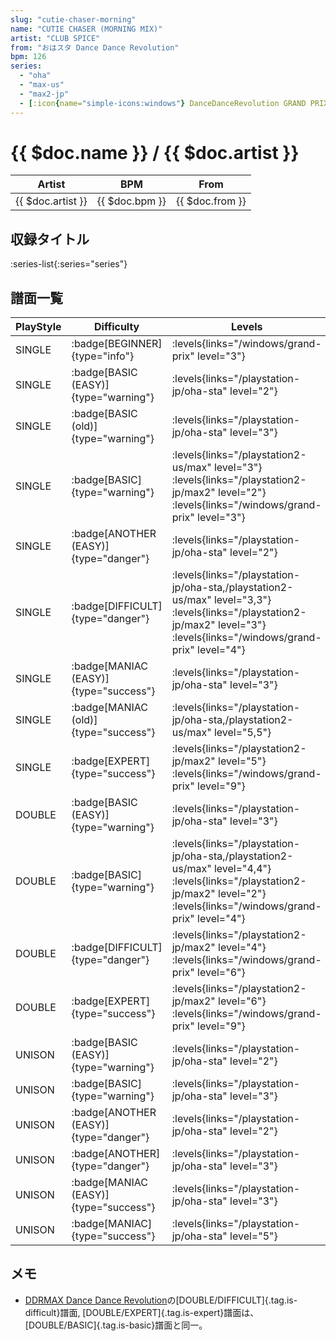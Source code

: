 ```yaml
---
slug: "cutie-chaser-morning"
name: "CUTIE CHASER (MORNING MIX)"
artist: "CLUB SPICE"
from: "おはスタ Dance Dance Revolution"
bpm: 126
series:
  - "oha"
  - "max-us"
  - "max2-jp"
  - [:icon{name="simple-icons:windows"} DanceDanceRevolution GRAND PRIX](/windows/grand-prix)
---
```


# {{ $doc.name }} / {{ $doc.artist }}

|Artist|BPM|From|
|------|---|----|
|{{ $doc.artist }}|{{ $doc.bpm }}|{{ $doc.from }}|

## 収録タイトル

:series-list{:series="series"}

## 譜面一覧

|PlayStyle|Difficulty|Levels|Notes|Movie|
|---------|----------|------|-----|-----|
|SINGLE| :badge[BEGINNER]{type="info"}| :levels{links="/windows/grand-prix" level="3"}|73/0||
|SINGLE| :badge[BASIC (EASY)]{type="warning"}| :levels{links="/playstation-jp/oha-sta" level="2"}|89/0||
|SINGLE| :badge[BASIC (old)]{type="warning"}| :levels{links="/playstation-jp/oha-sta" level="3"}|91/0||
|SINGLE| :badge[BASIC]{type="warning"}| :levels{links="/playstation2-us/max" level="3"} :levels{links="/playstation2-jp/max2" level="2"}  :levels{links="/windows/grand-prix" level="3"}|91/0||
|SINGLE| :badge[ANOTHER (EASY)]{type="danger"}| :levels{links="/playstation-jp/oha-sta" level="2"}|118/0||
|SINGLE| :badge[DIFFICULT]{type="danger"}| :levels{links="/playstation-jp/oha-sta,/playstation2-us/max" level="3,3"} :levels{links="/playstation2-jp/max2" level="3"}  :levels{links="/windows/grand-prix" level="4"}|140/0||
|SINGLE| :badge[MANIAC (EASY)]{type="success"}| :levels{links="/playstation-jp/oha-sta" level="3"}|122/0||
|SINGLE| :badge[MANIAC (old)]{type="success"}| :levels{links="/playstation-jp/oha-sta,/playstation2-us/max" level="5,5"}|151/0||
|SINGLE| :badge[EXPERT]{type="success"}|<div class="field is-grouped is-grouped-multiline"> :levels{links="/playstation2-jp/max2" level="5"}  :levels{links="/windows/grand-prix" level="9"}</div>|215/8||
|DOUBLE| :badge[BASIC (EASY)]{type="warning"}| :levels{links="/playstation-jp/oha-sta" level="3"}|84/0||
|DOUBLE| :badge[BASIC]{type="warning"}| :levels{links="/playstation-jp/oha-sta,/playstation2-us/max" level="4,4"} :levels{links="/playstation2-jp/max2" level="2"}  :levels{links="/windows/grand-prix" level="4"}|86/0||
|DOUBLE| :badge[DIFFICULT]{type="danger"}|<div class="field is-grouped is-grouped-multiline"> :levels{links="/playstation2-jp/max2" level="4"}  :levels{links="/windows/grand-prix" level="6"}</div>|162/0||
|DOUBLE| :badge[EXPERT]{type="success"}|<div class="field is-grouped is-grouped-multiline"> :levels{links="/playstation2-jp/max2" level="6"}  :levels{links="/windows/grand-prix" level="9"}</div>|197/5||
|UNISON| :badge[BASIC (EASY)]{type="warning"}| :levels{links="/playstation-jp/oha-sta" level="2"}|||
|UNISON| :badge[BASIC]{type="warning"}| :levels{links="/playstation-jp/oha-sta" level="3"}|||
|UNISON| :badge[ANOTHER (EASY)]{type="danger"}| :levels{links="/playstation-jp/oha-sta" level="2"}|||
|UNISON| :badge[ANOTHER]{type="danger"}| :levels{links="/playstation-jp/oha-sta" level="3"}|||
|UNISON| :badge[MANIAC (EASY)]{type="success"}| :levels{links="/playstation-jp/oha-sta" level="3"}|||
|UNISON| :badge[MANIAC]{type="success"}| :levels{links="/playstation-jp/oha-sta" level="5"}|||

## メモ

- [DDRMAX Dance Dance Revolution](/series/max-us)の[DOUBLE/DIFFICULT]{.tag.is-difficult}譜面, [DOUBLE/EXPERT]{.tag.is-expert}譜面は、[DOUBLE/BASIC]{.tag.is-basic}譜面と同一。
